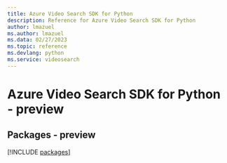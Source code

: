 ```yaml
---
title: Azure Video Search SDK for Python
description: Reference for Azure Video Search SDK for Python
author: lmazuel
ms.author: lmazuel
ms.data: 02/27/2023
ms.topic: reference
ms.devlang: python
ms.service: videosearch
---
```

# Azure Video Search SDK for Python - preview
## Packages - preview
[!INCLUDE [packages](video-search-index.md)]
